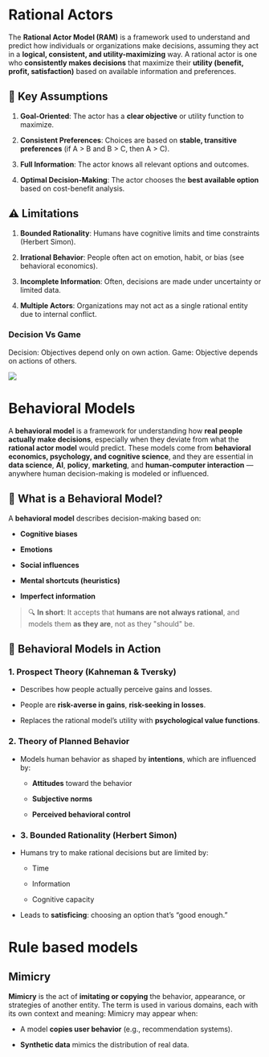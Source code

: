 # Rational Actors
The **Rational Actor Model (RAM)** is a framework used to understand and predict how individuals or organizations make decisions, assuming they act in a **logical, consistent, and utility-maximizing** way.
A rational actor is one who **consistently makes decisions** that maximize their **utility (benefit, profit, satisfaction)** based on available information and preferences.
## 🧱 Key Assumptions

1. **Goal-Oriented**: The actor has a **clear objective** or utility function to maximize.
    
2. **Consistent Preferences**: Choices are based on **stable, transitive preferences** (if A > B and B > C, then A > C).
    
3. **Full Information**: The actor knows all relevant options and outcomes.
    
4. **Optimal Decision-Making**: The actor chooses the **best available option** based on cost-benefit analysis.

## ⚠️ Limitations

1. **Bounded Rationality**: Humans have cognitive limits and time constraints (Herbert Simon).
    
2. **Irrational Behavior**: People often act on emotion, habit, or bias (see behavioral economics).
    
3. **Incomplete Information**: Often, decisions are made under uncertainty or limited data.
    
4. **Multiple Actors**: Organizations may not act as a single rational entity due to internal conflict.

### Decision Vs Game
Decision: Objectives depend only on own action.
Game: Objective depends on actions of others.


![](https://i.imgur.com/O1K8V3R.png)


# Behavioral Models
A **behavioral model** is a framework for understanding how **real people actually make decisions**, especially when they deviate from what the **rational actor model** would predict.
These models come from **behavioral economics, psychology, and cognitive science**, and they are essential in **data science**, **AI**, **policy**, **marketing**, and **human-computer interaction** — anywhere human decision-making is modeled or influenced.
## 🧠 What is a Behavioral Model?

A **behavioral model** describes decision-making based on:

- **Cognitive biases**
    
- **Emotions**
    
- **Social influences**
    
- **Mental shortcuts (heuristics)**
    
- **Imperfect information**
    

> 🔍 **In short**: It accepts that **humans are not always rational**, and models them **as they are**, not as they "should" be.

## 🎯 Behavioral Models in Action

### 1. **Prospect Theory** (Kahneman & Tversky)

- Describes how people actually perceive gains and losses.
    
- People are **risk-averse in gains**, **risk-seeking in losses**.
    
- Replaces the rational model’s utility with **psychological value functions**.
### 2. **Theory of Planned Behavior**

- Models human behavior as shaped by **intentions**, which are influenced by:
    
    - **Attitudes** toward the behavior
        
    - **Subjective norms**
        
    - **Perceived behavioral control**
- ### 3. **Bounded Rationality** (Herbert Simon)

- Humans try to make rational decisions but are limited by:
    
    - Time
        
    - Information
        
    - Cognitive capacity
        
- Leads to **satisficing**: choosing an option that’s “good enough.”


# Rule based models
## Mimicry
**Mimicry** is the act of **imitating or copying** the behavior, appearance, or strategies of another entity. The term is used in various domains, each with its own context and meaning: Mimicry may appear when:
- A model **copies user behavior** (e.g., recommendation systems).
    
- **Synthetic data** mimics the distribution of real data.